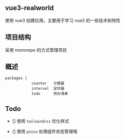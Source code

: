 ## vue3-realworld

使用 vue3 创建应用，主要用于学习 vue3 的一些技术和特性

## 项目结构

采用 monorepo 的方式管理项目

## 概述

```
packages |
            counter   计数器
            interval  定时器
            todo      待办清单
```

## Todo 

- [] 使用 `tailwindcss` 优化样式

- [] 使用 `pinia` 处理组件状态管理哦